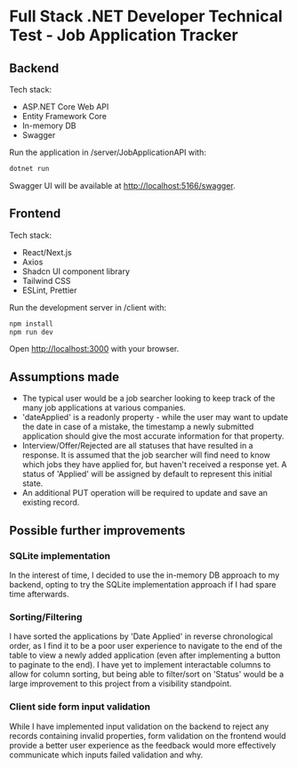 # Full Stack .NET Developer Technical Test - Job Application Tracker

## Backend
Tech stack:
- ASP.NET Core Web API
- Entity Framework Core
- In-memory DB
- Swagger

Run the application in /server/JobApplicationAPI with:
```bash
dotnet run
```

Swagger UI will be available at [http://localhost:5166/swagger](http://localhost:5166/swagger).

## Frontend
Tech stack:
- React/Next.js
- Axios
- Shadcn UI component library
- Tailwind CSS
- ESLint, Prettier

Run the development server in /client with:

```bash
npm install
npm run dev
```

Open [http://localhost:3000](http://localhost:3000) with your browser.

## Assumptions made
- The typical user would be a job searcher looking to keep track of the many job applications at various companies.
- 'dateApplied' is a readonly property - while the user may want to update the date in case of a mistake, the timestamp a newly submitted application should give the most accurate information for that property.
- Interview/Offer/Rejected are all statuses that have resulted in a response. It is assumed that the job searcher will find need to know which jobs they have applied for, but haven't received a response yet. A status of 'Applied' will be assigned by default to represent this initial state.
- An additional PUT operation will be required to update and save an existing record.

## Possible further improvements
### SQLite implementation
In the interest of time, I decided to use the in-memory DB approach to my backend, opting to try the SQLite implementation approach if I had spare time afterwards. 

### Sorting/Filtering
I have sorted the applications by 'Date Applied' in reverse chronological order, as I find it to be a poor user experience to navigate to the end of the table to view a newly added application (even after implementing a button to paginate to the end). I have yet to implement interactable columns to allow for column sorting, but being able to filter/sort on 'Status' would be a large improvement to this project from a visibility standpoint.

### Client side form input validation
While I have implemented input validation on the backend to reject any records containing invalid properties, form validation on the frontend would provide a better user experience as the feedback would more effectively communicate which inputs failed validation and why.
